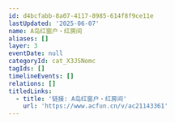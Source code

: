 ```yaml
---
id: d4bcfabb-8a07-4117-8985-614f8f9ce11e
lastUpdated: '2025-06-07'
name: A岛红窗户・红房间
aliases: []
layer: 3
eventDate: null
categoryId: cat_X3JSNomc
tagIds: []
timelineEvents: []
relations: []
titledLinks:
  - title: '链接: A岛红窗户・红房间'
    url: 'https://www.acfun.cn/v/ac21143361'
---
```


